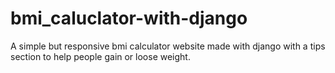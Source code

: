 # bmi_caluclator-with-django
A simple but responsive bmi calculator website made with django with a tips section to help people gain or loose weight.
